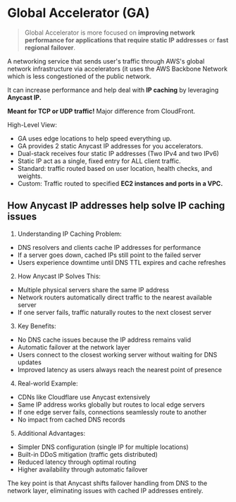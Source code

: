 # Global Accelerator (GA)

> Global Accelerator is more focused on **improving network performance for applications that require static IP addresses** or **fast regional failover**.

A networking service that sends user's traffic through AWS's global network infrastructure via accelerators (it uses the AWS Backbone Network which  is less congestioned of the public network.&#x20;

It can increase performance and help deal with **IP caching** by leveraging **Anycast IP.**

**Meant for TCP or UDP traffic!** Major difference from CloudFront.&#x20;

High-Level View:

* GA uses edge locations to help speed everything up.
* GA provides 2 static Anycast IP addresses for you accelerators.
* Dual-stack receives four static IP addresses (Two IPv4 and two IPv6)
* Static IP act as a single, fixed entry for ALL client traffic.&#x20;
* Standard: traffic routed based on user location, health checks, and weights.
* Custom: Traffic routed to specified **EC2 instances and ports in a VPC.**



## How Anycast IP addresses help solve IP caching issues

1. Understanding IP Caching Problem:

* DNS resolvers and clients cache IP addresses for performance
* If a server goes down, cached IPs still point to the failed server
* Users experience downtime until DNS TTL expires and cache refreshes

2. How Anycast IP Solves This:

* Multiple physical servers share the same IP address
* Network routers automatically direct traffic to the nearest available server
* If one server fails, traffic naturally routes to the next closest server

3. Key Benefits:

* No DNS cache issues because the IP address remains valid
* Automatic failover at the network layer
* Users connect to the closest working server without waiting for DNS updates
* Improved latency as users always reach the nearest point of presence

4. Real-world Example:

* CDNs like Cloudflare use Anycast extensively
* Same IP address works globally but routes to local edge servers
* If one edge server fails, connections seamlessly route to another
* No impact from cached DNS records

5. Additional Advantages:

* Simpler DNS configuration (single IP for multiple locations)
* Built-in DDoS mitigation (traffic gets distributed)
* Reduced latency through optimal routing
* Higher availability through automatic failover

The key point is that Anycast shifts failover handling from DNS to the network layer, eliminating issues with cached IP addresses entirely.
